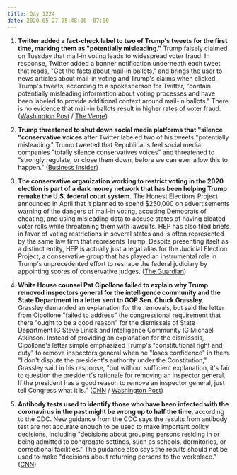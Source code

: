 ```yaml
---
title: Day 1224
date: 2020-05-27 05:48:00 -07:00
---
```


1. **Twitter added a fact-check label to two of Trump's tweets for the first time, marking them as "potentially misleading."** Trump falsely claimed on Tuesday that mail-in voting leads to widespread voter fraud. In response, Twitter added a banner notification underneath each tweet that reads, "Get the facts about mail-in ballots," and brings the user to news articles about mail-in voting and Trump's claims when clicked. Trump's tweets, according to a spokesperson for Twitter, "contain potentially misleading information about voting processes and have been labeled to provide additional context around mail-in ballots." There is no evidence that mail-in ballots result in higher rates of voter fraud. ([Washington Post](https://www.washingtonpost.com/technology/2020/05/26/trump-twitter-label-fact-check/) / [The Verge](https://www.theverge.com/2020/5/26/21271207/twitter-donald-trump-fact-check-mail-in-voting-coronavirus-pandemic-california))

2. **Trump threatened to shut down social media platforms that "silence "conservative voices** after Twitter labeled two of his tweets "potentially misleading." Trump tweeted that Republicans feel social media companies "totally silence conservatives voices" and threatened to "strongly regulate, or close them down, before we can ever allow this to happen." ([Business Insider](https://www.businessinsider.com/trump-threatens-shut-down-platforms-after-tweets-tagged-warning-2020-5?utm_source=reddit.com))

3. **The conservative organization working to restrict voting in the 2020 election is part of a dark money network that has been helping Trump remake the U.S. federal court system.** The Honest Elections Project announced in April that it planned to spend $250,000 on advertisements warning of the dangers of mail-in voting, accusing Democrats of cheating, and using misleading data to accuse states of having bloated voter rolls while threatening them with lawsuits. HEP has also filed briefs in favor of voting restrictions in several states and is often represented by the same law firm that represents Trump. Despite presenting itself as a distinct entity, HEP is actually just a legal alias for the Judicial Election Project, a conservative group that has played an instrumental role in Trump's unprecedented effort to reshape the federal judiciary by appointing scores of conservative judges. ([The Guardian](https://www.theguardian.com/us-news/2020/may/27/honest-elections-project-conservative-voting-restrictions))

4. **White House counsel Pat Cipollone failed to explain why Trump removed inspectors general for the intelligence community and the State Department in a letter sent to GOP Sen. Chuck Grassley**. Grassley demanded an explanation for the removals, but said the letter from Cipollone "failed to address" the congressional requirement that there "ought to be a good reason" for the dismissals of State Department IG Steve Linick and Intelligence Community IG Michael Atkinson. Instead of providing an explanation for the dismissals, Cipollone's letter simple emphasized Trump's "constitutional right and duty" to remove inspectors general when he "loses confidence" in them. "I don't dispute the president's authority under the Constitution," Grassley said in his response, "but without sufficient explanation, it's fair to question the president's rationale for removing an inspector general. If the president has a good reason to remove an inspector general, just tell Congress what it is." ([CNN](https://www.cnn.com/2020/05/26/politics/white-house-counsel-grassley-inspectors-general/index.html) / [Washington Post](https://www.washingtonpost.com/politics/grassley-says-white-house-response-on-ig-firings-insufficient/2020/05/26/541e6184-9fb7-11ea-9d96-c3f7c755fd6e_story.html))

5. **Antibody tests used to identify those who have been infected with the coronavirus in the past might be wrong up to half the time**, according to the CDC. New guidance from the CDC says the results from antibody test are not accurate enough to be used to make important policy decisions, including "decisions about grouping persons residing in or being admitted to congregate settings, such as schools, dormitories, or correctional facilities." The guidance also says the results should not be used to make "decisions about returning persons to the workplace." ([CNN](https://www.cnn.com/2020/05/26/health/antibody-tests-cdc-coronavirus-wrong/index.html))